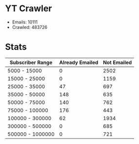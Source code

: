 # YT Crawler
- Emails: 10111
- Crawled: 483726

# Stats
| Subscriber Range  | Already Emailed | Not Emailed |
|-------|-------|-------|
| 5000 - 15000 | 0 | 2502 |
| 15000 - 25000 | 0 | 1159 |
| 25000 - 35000 | 47 | 697 |
| 35000 - 50000 | 148 | 635 |
| 50000 - 75000 | 140 | 762 |
| 75000 - 100000 | 176 | 443 |
| 100000 - 300000 | 62 | 1934 |
| 300000 - 500000 | 0 | 685 |
| 500000 - 1000000 | 0 | 721 |
